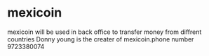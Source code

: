 # mexicoin
mexicoin will be used in back office to transfer money from diffrent countries
Donny young is the creater of mexicoin.phone number 9723380074
